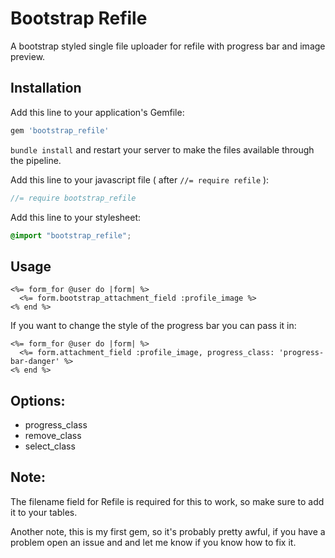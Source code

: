 # Bootstrap Refile

A bootstrap styled single file uploader for refile with progress bar and image preview.

## Installation

Add this line to your application's Gemfile:

```ruby
gem 'bootstrap_refile'
```

`bundle install` and restart your server to make the files available through the pipeline.

Add this line to your javascript file ( after `//= require refile` ):

```js
//= require bootstrap_refile
```


Add this line to your stylesheet:

```scss
@import "bootstrap_refile";
```


## Usage

``` erb
<%= form_for @user do |form| %>
  <%= form.bootstrap_attachment_field :profile_image %>
<% end %>
```

If you want to change the style of the progress bar you can pass it in:

``` erb
<%= form_for @user do |form| %>
  <%= form.attachment_field :profile_image, progress_class: 'progress-bar-danger' %>
<% end %>
```

## Options:

- progress_class
- remove_class
- select_class

## Note:

The filename field for Refile is required for this to work, so make sure to add it to your tables.

Another note, this is my first gem, so it's probably pretty awful, if you have a problem open an issue and and let me know if you know how to fix it.
